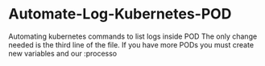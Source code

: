 # Automate-Log-Kubernetes-POD
Automating kubernetes commands to list logs inside POD
The only change needed is the third line of the file.
If you have more PODs you must create new variables and our :processo
